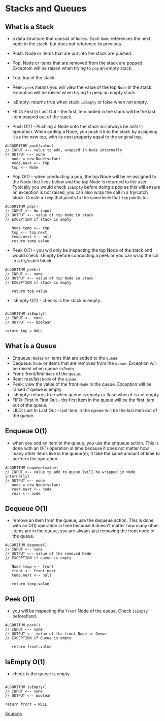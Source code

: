 # Stacks and Queues

## What is a Stack

- a data structure that consist of `Nodes`. Each `Node` references the next node in the stack, but does not reference its previous.

- Push: Node or items that are put into the stack are pushed.
- Pop: Node or items that are removed from the stack are popped. Exceptoin will be raised when trying to `pop` an empty stack.
- Top: top of the stack.
- Peek: `peek` means you will view the value of the top `Node` in the stack. Exception will be raised when trying to peep an empty stack.
- IsEmpty: returns true when stack `isEmpty` or false when not empty.
- FILO: First In Last Out - the first item added in the stack will be the last item popped out of the stack.

- Push O(1) - Pushing a Node onto the stack will always be an`O(1)` operation. When adding a Node, you push it into the stack by assigning it as the new top, with its next property eqaul to the original top.

```
ALOGORITHM push(value)
// INPUT <-- value to add, wrapped in Node internally
// OUTPUT <-- none
   node = new Node(value)
   node.next <-- Top
   top <-- Node
```

- Pop O(1) - when conducting a pop, the top Node will be re-assigned to the Node that lives below and the top Node is returned to the user. Typically you would check `isEmpty` before doing a pop as this will ensure an exception is not raised, you can also wrap the call in a try/catch block. Create a `temp` that points to the same `Node` that `top` points to.

```
ALGORITHM pop()
// INPUT <-- No input
// OUTPUT <-- value of top Node in stack
// EXCEPTION if stack is empty

   Node temp <-- top
   top <-- top.next
   temp.next <-- null
   return temp.value
```

- Peek O(1) - you will only be inspecting the top Node of the stack and would check isEmpty before conducting a peek or you can wrap the call in a try/catch block.

```
ALGORITHM peek()
// INPUT <-- none
// OUTPUT <-- value of top Node in stack
// EXCEPTION if stack is empty

   return top.value
```

- isEmpty O(1) - checks is the stack is empty.

```

ALGORITHM isEmpty()
// INPUT <-- none
// OUTPUT <-- boolean

return top = NULL
```
## What is a Queue

- Enqueue: `Nodes` or items that are added to the `queue`.
- Dequeue: `Node` or items that are removed from the `queue`. Exception will be raised when queue `isEmpty`.
- Front: front/first `Node` of the `queue`.
- Rear: rear/last `Node` of the `queue`.
- Peek: view the value of the front `Node` in the queue. Exception will be raised if queue is empty.
- isEmpty: returns true when queue is empty or flase when it is not empty.
- FIFO: First In First Out - the first item in the queue will be the first item out of the queue.
- LILO: Last In Last Out - last item in the queue will be the last item out of the queue.

## Enqueue O(1)

- when you add an item to the queue, you use the enqueue action. This is done with an O(1) operation in time because it does not matter how many other items live in the queue(n); it take the same amount of time to perform the operation.

```
ALGORITHM enqueue(value)
// INPUT <-- value to add to queue (will be wrapped in Node internally)
// OUTPUT <-- none
   node = new Node(value)
   rear.next <-- node
   rear <-- node
```

## Dequeue O(1)

- remove an item from the queue, use the dequeue action. This is done with an O(1) operation in time because it doesn't matter how many other items are in the queue, you are always just removing the front node of the queue.

```
ALGORITHM dequeue()
// INPUT <-- none
// OUTPUT <-- value of the removed Node
// EXCEPTION if queue is empty

   Node temp <-- front
   front <-- front.next
   temp.next <-- null

   return temp.value
```

## Peek O(1)

- you will be inspecting the `front` Node of the queue. Check `isEmpty` beforehand.

```
ALGORITHM peek()
// INPUT <-- none
// OUTPUT <-- value of the front Node in Queue
// EXCEPTION if Queue is empty

   return front.value
```

## IsEmpty O(1)

- check is the queue is empty

```

ALGORITHM isEmpty()
// INPUT <-- none
// OUTPUT <-- boolean

return front = NULL
```

[Sources](https://codefellows.github.io/common_curriculum/data_structures_and_algorithms/Code_401/class-10/resources/stacks_and_queues.html)